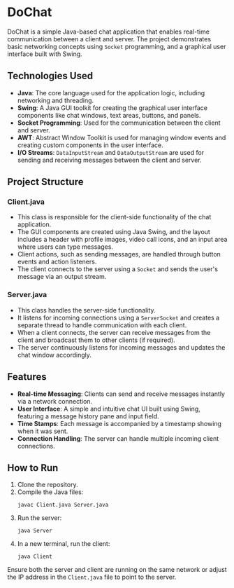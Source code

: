 # DoChat

DoChat is a simple Java-based chat application that enables real-time communication between a client and server. The project demonstrates basic networking concepts using `Socket` programming, and a graphical user interface built with Swing.

## Technologies Used

- **Java**: The core language used for the application logic, including networking and threading.
- **Swing**: A Java GUI toolkit for creating the graphical user interface components like chat windows, text areas, buttons, and panels.
- **Socket Programming**: Used for the communication between the client and server.
- **AWT**: Abstract Window Toolkit is used for managing window events and creating custom components in the user interface.
- **I/O Streams**: `DataInputStream` and `DataOutputStream` are used for sending and receiving messages between the client and server.

## Project Structure

### Client.java

- This class is responsible for the client-side functionality of the chat application.
- The GUI components are created using Java Swing, and the layout includes a header with profile images, video call icons, and an input area where users can type messages.
- Client actions, such as sending messages, are handled through button events and action listeners.
- The client connects to the server using a `Socket` and sends the user's message via an output stream.

### Server.java

- This class handles the server-side functionality.
- It listens for incoming connections using a `ServerSocket` and creates a separate thread to handle communication with each client.
- When a client connects, the server can receive messages from the client and broadcast them to other clients (if required).
- The server continuously listens for incoming messages and updates the chat window accordingly.

## Features

- **Real-time Messaging**: Clients can send and receive messages instantly via a network connection.
- **User Interface**: A simple and intuitive chat UI built using Swing, featuring a message history pane and input field.
- **Time Stamps**: Each message is accompanied by a timestamp showing when it was sent.
- **Connection Handling**: The server can handle multiple incoming client connections.

## How to Run

1. Clone the repository.
2. Compile the Java files:
   ```
   javac Client.java Server.java
   ```
3. Run the server:
   ```
   java Server
   ```
4. In a new terminal, run the client:
   ```
   java Client
   ```

Ensure both the server and client are running on the same network or adjust the IP address in the `Client.java` file to point to the server.


